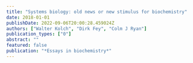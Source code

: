 ```yaml
---
title: "Systems biology: old news or new stimulus for biochemistry"
date: 2018-01-01
publishDate: 2022-09-06T20:00:28.459024Z
authors: ["Walter Kolch", "Dirk Fey", "Colm J Ryan"]
publication_types: ["0"]
abstract: ""
featured: false
publication: "*Essays in biochemistry*"
---
```


